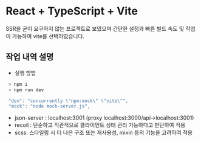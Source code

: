 # React + TypeScript + Vite

SSR을 굳이 요구하지 않는 프로젝트로 보였으며 간단한 설정과 빠른 빌드 속도 및 작업이 가능하여 vite를 선택하였습니다.

## 작업 내역 설명

- 실행 방법

```js
 > npm i
 > npm run dev

 "dev": "concurrently \"npm:mock\" \"vite\"",
 "mock": "node mock-server.js",
```

- json-server : localhost:3001 (proxy localhost:3000/api->localhost:3001)
- recoil : 단순하고 직관적으로 클라이언트 상태 관리 가능하다고 판단하여 적용
- scss: 스타일링 시 더 나은 구조 또는 재사용성, mixin 등의 기능을 고려하여 적용
